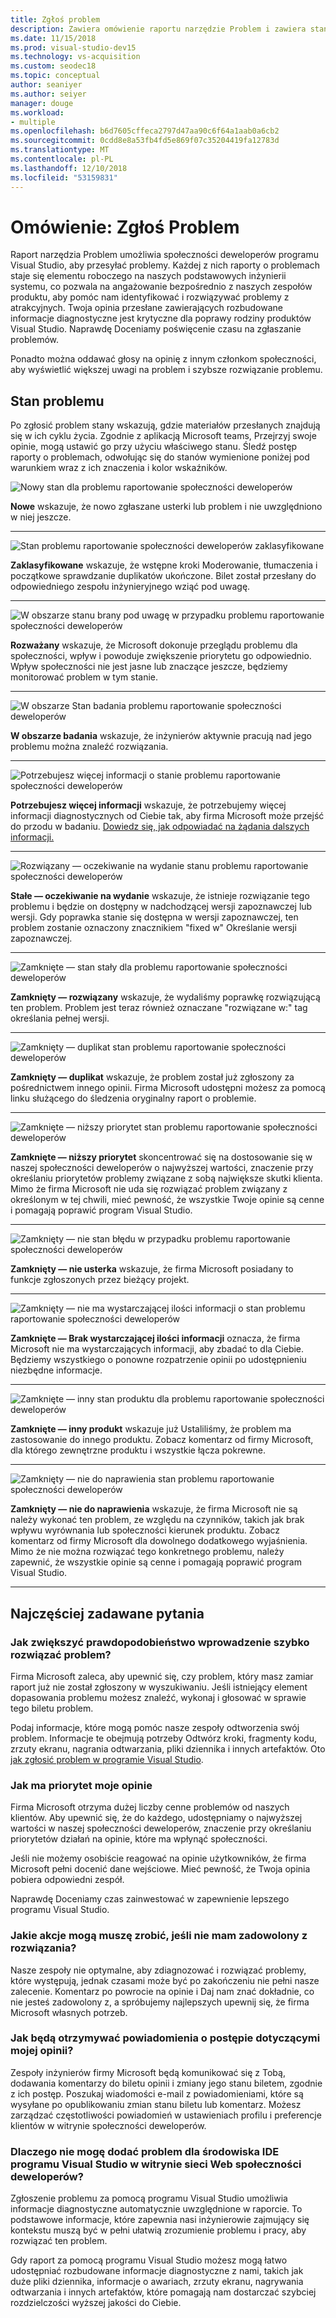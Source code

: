 ```yaml
---
title: Zgłoś problem
description: Zawiera omówienie raportu narzędzie Problem i zawiera stany problem i definicje
ms.date: 11/15/2018
ms.prod: visual-studio-dev15
ms.technology: vs-acquisition
ms.custom: seodec18
ms.topic: conceptual
author: seaniyer
ms.author: seiyer
manager: douge
ms.workload:
- multiple
ms.openlocfilehash: b6d7605cffeca2797d47aa90c6f64a1aab0a6cb2
ms.sourcegitcommit: 0cdd8e8a53fb4fd5e869f07c35204419fa12783d
ms.translationtype: MT
ms.contentlocale: pl-PL
ms.lasthandoff: 12/10/2018
ms.locfileid: "53159831"
---
```

# <a name="overview-report-a-problem"></a>Omówienie: Zgłoś Problem

Raport narzędzia Problem umożliwia społeczności deweloperów programu Visual Studio, aby przesyłać problemy. Każdej z nich raporty o problemach staje się elementu roboczego na naszych podstawowych inżynierii systemu, co pozwala na angażowanie bezpośrednio z naszych zespołów produktu, aby pomóc nam identyfikować i rozwiązywać problemy z atrakcyjnych. Twoja opinia przesłane zawierających rozbudowane informacje diagnostyczne jest krytyczne dla poprawy rodziny produktów Visual Studio. Naprawdę Doceniamy poświęcenie czasu na zgłaszanie problemów.

Ponadto można oddawać głosy na opinię z innym członkom społeczności, aby wyświetlić większej uwagi na problem i szybsze rozwiązanie problemu.

## <a name="problem-status"></a>Stan problemu

Po zgłosić problem stany wskazują, gdzie materiałów przesłanych znajdują się w ich cyklu życia. Zgodnie z aplikacją Microsoft teams, Przejrzyj swoje opinie, mogą ustawić go przy użyciu właściwego stanu.  Śledź postęp raporty o problemach, odwołując się do stanów wymienione poniżej pod warunkiem wraz z ich znaczenia i kolor wskaźników.

![Nowy stan dla problemu raportowanie społeczności deweloperów](../ide/media/ProblemStates/New.jpg)

**Nowe** wskazuje, że nowo zgłaszane usterki lub problem i nie uwzględniono w niej jeszcze.

- - -

![Stan problemu raportowanie społeczności deweloperów zaklasyfikowane](../ide/media/ProblemStates/Triaged.jpg)

**Zaklasyfikowane** wskazuje, że wstępne kroki Moderowanie, tłumaczenia i początkowe sprawdzanie duplikatów ukończone. Bilet został przesłany do odpowiedniego zespołu inżynieryjnego wziąć pod uwagę.

- - -

![W obszarze stanu brany pod uwagę w przypadku problemu raportowanie społeczności deweloperów](../ide/media/ProblemStates/UnderConsideration.jpg)

**Rozważany** wskazuje, że Microsoft dokonuje przeglądu problemu dla społeczności, wpływ i powoduje zwiększenie priorytetu go odpowiednio. Wpływ społeczności nie jest jasne lub znaczące jeszcze, będziemy monitorować problem w tym stanie.

- - -

![W obszarze Stan badania problemu raportowanie społeczności deweloperów](../ide/media/ProblemStates/UnderInvestigation.jpg)

**W obszarze badania** wskazuje, że inżynierów aktywnie pracują nad jego problemu można znaleźć rozwiązania.

- - -

![Potrzebujesz więcej informacji o stanie problemu raportowanie społeczności deweloperów](../ide/media/ProblemStates/NeedMoreInfo.jpg)

**Potrzebujesz więcej informacji** wskazuje, że potrzebujemy więcej informacji diagnostycznych od Ciebie tak, aby firma Microsoft może przejść do przodu w badaniu.  [Dowiedz się, jak odpowiadać na żądania dalszych informacji.](./how-to-report-a-problem-with-visual-studio-2017.md#when-further-information-is-needed-need-more-info)

- - -

![Rozwiązany — oczekiwanie na wydanie stanu problemu raportowanie społeczności deweloperów](../ide/media/ProblemStates/FixedPendingRelease.jpg)

**Stałe — oczekiwanie na wydanie** wskazuje, że istnieje rozwiązanie tego problemu i będzie on dostępny w nadchodzącej wersji zapoznawczej lub wersji.  Gdy poprawka stanie się dostępna w wersji zapoznawczej, ten problem zostanie oznaczony znacznikiem "fixed w" Określanie wersji zapoznawczej.

- - -

![Zamknięte — stan stały dla problemu raportowanie społeczności deweloperów](../ide/media/ProblemStates/ClosedFixed.jpg) 

**Zamknięty — rozwiązany** wskazuje, że wydaliśmy poprawkę rozwiązującą ten problem. Problem jest teraz również oznaczane "rozwiązane w:" tag określania pełnej wersji.

- - -

![Zamknięty — duplikat stan problemu raportowanie społeczności deweloperów](../ide/media/ProblemStates/ClosedDuplicate.jpg)

**Zamknięty — duplikat** wskazuje, że problem został już zgłoszony za pośrednictwem innego opinii. Firma Microsoft udostępni możesz za pomocą linku służącego do śledzenia oryginalny raport o problemie.

- - -

![Zamknięte — niższy priorytet stan problemu raportowanie społeczności deweloperów](../ide/media/ProblemStates/ClosedLowerPriority.jpg)

**Zamknięte — niższy priorytet** skoncentrować się na dostosowanie się w naszej społeczności deweloperów o najwyższej wartości, znaczenie przy określaniu priorytetów problemy związane z sobą największe skutki klienta. Mimo że firma Microsoft nie uda się rozwiązać problem związany z określonym w tej chwili, mieć pewność, że wszystkie Twoje opinie są cenne i pomagają poprawić program Visual Studio.

- - -

![Zamknięty — nie stan błędu w przypadku problemu raportowanie społeczności deweloperów](../ide/media/ProblemStates/ClosedNotaBug.jpg)

**Zamknięty — nie usterka** wskazuje, że firma Microsoft posiadany to funkcje zgłoszonych przez bieżący projekt.

- - -

![Zamknięty — nie ma wystarczającej ilości informacji o stan problemu raportowanie społeczności deweloperów](../ide/media/ProblemStates/ClosedNotEnoughInfo.jpg)

**Zamknięte — Brak wystarczającej ilości informacji** oznacza, że firma Microsoft nie ma wystarczających informacji, aby zbadać to dla Ciebie. Będziemy wszystkiego o ponowne rozpatrzenie opinii po udostępnieniu niezbędne informacje.

- - -

![Zamknięte — inny stan produktu dla problemu raportowanie społeczności deweloperów](../ide/media/ProblemStates/ClosedOtherProduct.jpg)

**Zamknięte — inny produkt** wskazuje już Ustaliliśmy, że problem ma zastosowanie do innego produktu. Zobacz komentarz od firmy Microsoft, dla którego zewnętrzne produktu i wszystkie łącza pokrewne.

- - -

![Zamknięty — nie do naprawienia stan problemu raportowanie społeczności deweloperów](../ide/media/ProblemStates/ClosedWontFix.jpg)

**Zamknięty — nie do naprawienia** wskazuje, że firma Microsoft nie są należy wykonać ten problem, ze względu na czynników, takich jak brak wpływu wyrównania lub społeczności kierunek produktu. Zobacz komentarz od firmy Microsoft dla dowolnego dodatkowego wyjaśnienia.  Mimo że nie można rozwiązać tego konkretnego problemu, należy zapewnić, że wszystkie opinie są cenne i pomagają poprawić program Visual Studio.

- - -

## <a name="faq"></a>Najczęściej zadawane pytania

### <a name="how-can-i-increase-the-chance-of-my-problem-getting-resolved-quickly"></a>Jak zwiększyć prawdopodobieństwo wprowadzenie szybko rozwiązać problem?

Firma Microsoft zaleca, aby upewnić się, czy problem, który masz zamiar raport już nie został zgłoszony w wyszukiwaniu. Jeśli istniejący element dopasowania problemu możesz znaleźć, wykonaj i głosować w sprawie tego biletu problem.

 Podaj informacje, które mogą pomóc nasze zespoły odtworzenia swój problem.  Informacje te obejmują potrzeby Odtwórz kroki, fragmenty kodu, zrzuty ekranu, nagrania odtwarzania, pliki dziennika i innych artefaktów.  Oto [jak zgłosić problem w programie Visual Studio](./how-to-report-a-problem-with-visual-studio-2017.md).

### <a name="how-is-my-feedback-prioritized"></a>Jak ma priorytet moje opinie

Firma Microsoft otrzyma dużej liczby cenne problemów od naszych klientów. Aby upewnić się, że do każdego, udostępniamy o najwyższej wartości w naszej społeczności deweloperów, znaczenie przy określaniu priorytetów działań na opinie, które ma wpłynąć społeczności.

Jeśli nie możemy osobiście reagować na opinie użytkowników, że firma Microsoft pełni docenić dane wejściowe. Mieć pewność, że Twoja opinia pobiera odpowiedni zespół.

Naprawdę Doceniamy czas zainwestować w zapewnienie lepszego programu Visual Studio.

### <a name="what-actions-can-i-take-if-im-not-satisfied-with-the-resolution"></a>Jakie akcje mogą muszę zrobić, jeśli nie mam zadowolony z rozwiązania?

Nasze zespoły nie optymalne, aby zdiagnozować i rozwiązać problemy, które występują, jednak czasami może być po zakończeniu nie pełni nasze zalecenie. Komentarz po powrocie na opinie i Daj nam znać dokładnie, co nie jesteś zadowolony z, a spróbujemy najlepszych upewnij się, że firma Microsoft własnych potrzeb.

### <a name="how-will-i-get-notified-of-progress-on-my-feedback"></a>Jak będą otrzymywać powiadomienia o postępie dotyczącymi mojej opinii?

Zespoły inżynierów firmy Microsoft będą komunikować się z Tobą, dodawania komentarzy do biletu opinii i zmiany jego stanu biletem, zgodnie z ich postęp. Poszukaj wiadomości e-mail z powiadomieniami, które są wysyłane po opublikowaniu zmian stanu biletu lub komentarz.  Możesz zarządzać częstotliwości powiadomień w ustawieniach profilu i preferencje klientów w witrynie społeczności deweloperów.

### <a name="why-cant-i-add-a-problem-for-visual-studio-ide-on-the-developer-community-website"></a>Dlaczego nie mogę dodać problem dla środowiska IDE programu Visual Studio w witrynie sieci Web społeczności deweloperów?

Zgłoszenie problemu za pomocą programu Visual Studio umożliwia informacje diagnostyczne automatycznie uwzględnione w raporcie. To podstawowe informacje, które zapewnia nasi inżynierowie zajmujący się kontekstu muszą być w pełni ułatwią zrozumienie problemu i pracy, aby rozwiązać ten problem.

Gdy raport za pomocą programu Visual Studio możesz mogą łatwo udostępniać rozbudowane informacje diagnostyczne z nami, takich jak duże pliki dziennika, informacje o awariach, zrzuty ekranu, nagrywania odtwarzania i innych artefaktów, które pomagają nam dostarczać szybciej rozdzielczości wyższej jakości do Ciebie.